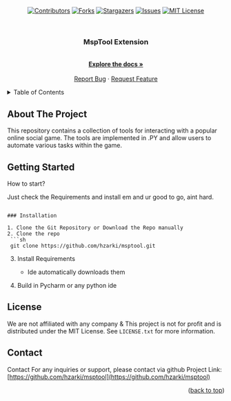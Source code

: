 <a name="readme-top"></a>

<div align="center">

  [![Contributors][contributors-shield]][contributors-url]
  [![Forks][forks-shield]][forks-url]
  [![Stargazers][stars-shield]][stars-url]
  [![Issues][issues-shield]][issues-url]
  [![MIT License][license-shield]][license-url]

</div>

[contributors-shield]: https://img.shields.io/github/contributors/hzarki/star.svg?style=flat-square
[forks-shield]: https://img.shields.io/github/forks/hzarki/star.svg?style=flat-square
[stars-shield]: https://img.shields.io/github/stars/hzarki/star.svg?style=flat-square
[issues-shield]: https://img.shields.io/github/issues/hzarki/star.svg?style=flat-square
[license-shield]: https://img.shields.io/github/license/hzarki/star.svg?style=flat-square

[contributors-url]: https://github.com/hzarki/msptool/graphs/contributors
[forks-url]: https://github.com/hzarki/msptool/network/members
[stars-url]: https://github.com/hzarki/msptool/stargazers
[issues-url]: https://github.com/hzarki/msptool/issues
[license-url]: https://github.com/hzarki/msptool/blob/main/LICENSE


<br />
<div align="center">
  <a href="https://github.com/hzrki/star">
  </a>
  <h3 align="center">MspTool Extension</h3>
  <p align="center">
    <br />
    <a href="https://github.com/hzarki/msptool/tree/main/msptool"><strong>Explore the docs »</strong></a>
    <br />
    <br />
    <a href="https://github.com/hzarki/msptool/issues/new?labels=bug">Report Bug</a>
    ·
    <a href="https://github.com/hzarki/msptool/issues/new?labels=enhancement">Request Feature</a>
  </p>
</div>


<details>
  <summary>Table of Contents</summary>
  <ol>
    <li>
      <a href="#about-the-project">About The Tool</a>
    </li>
    <li>
      <a href="#getting-started">Getting Started</a>
      <ul>
      </ul>
    </li>
    <li><a href="#license">License</a></li>
    <li><a href="#contact">Contact</a></li>
  </ol>
</details>


## About The Project

This repository contains a collection of tools for interacting with  a popular online social game. The tools are implemented in .PY and allow users to automate various tasks within the game.


## Getting Started

How to start?

Just check the Requirements and install em and ur good to go, aint hard.
  ```

### Installation

1. Clone the Git Repository or Download the Repo manually
2. Clone the repo
   ```sh
   git clone https://github.com/hzarki/msptool.git
   ```
3. Install Requirements
   * Ide automatically downloads them
     
5. Build in Pycharm or any python ide


## License

We are not affiliated with any company & This project is not for profit and is distributed under the MIT License. See `LICENSE.txt` for more information.


## Contact

Contact For any inquiries or support, please contact via github
Project Link: [https://github.com/hzarki/msptool](https://github.com/hzarki/msptool)


<p align="right">(<a href="#readme-top">back to top</a>)</p>

